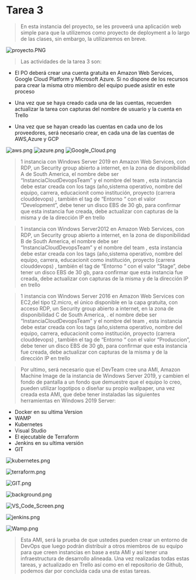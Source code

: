 # Tarea 3


>	En esta instancia del proyecto, se les proveerá una aplicación web simple para que la utilizemos como proyecto de deployment a lo largo de las clases, sin embargo, la utilizaremos en breve.

![proyecto.PNG](proyecto.PNG)

>	Las actividades de la tarea 3 son:

*	El PO deberá crear una cuenta gratuita en Amazon Web Services, Google Cloud Platform y Microsoft Azure. Si no dispone de los recursos para crear la misma otro miembro del equipo puede asistir en este proceso

*	Una vez que se haya creado cada una de las cuentas, recuerden actualizar la tarea con capturas del nombre de usuario y la cuenta en Trello

*	Una vez que se hayan creado las cuentas en cada uno de los proveedores, será necesario crear, en cada una de las cuentas de AWS,Azure y GCP

![aws.png](aws.png)
![azure.png](azure.png)
![Google_Cloud.png](Google_Cloud.png)
>	1 instancia con Windows Server 2019 en Amazon Web Services, con RDP, un Security group abierto a internet, en la zona de disponibilidad A de South America, el nombre debe ser “InstanciaCloudDevopsTeam” y el nombre del team , esta instancia debe estar creada con los tags (año,sistema operativo, nombre del equipo, carrera, educacionit como institución, proyecto (carrera clouddevops) , también el tag de “Entorno “ con el valor “Development”, debe tener un disco EBS de 30 gb,  para confirmar que esta instancia fue creada, debe actualizar con capturas de la misma y de la dirección IP en trello 

>	1 instancia con Windows Server2012  en Amazon Web Services, con RDP, un Security group abierto a internet, en la zona de disponibilidad B de South America, el nombre debe ser “InstanciaCloudDevopsTeam” y el nombre del team  , esta instancia debe estar creada con los tags (año,sistema operativo, nombre del equipo, carrera, educacionit como institución, proyecto (carrera clouddevops) , también el tag de “Entorno “ con el valor “Stage”, debe tener un disco EBS de 30 gb,  para confirmar que esta instancia fue creada, debe actualizar con capturas de la misma y de la dirección IP en trello

>	1 instancia con Windows Server 2016 en Amazon Web Services con EC2,del tipo t2.micro, el único disponible en la capa gratuita,  con acceso RDP, un Security group abierto a internet, en la zona de disponibilidad C de South America, . el nombre debe ser “InstanciaCloudDevopsTeam” y el nombre del team , esta instancia debe estar creada con los tags (año,sistema operativo, nombre del equipo, carrera, educacionit como institución, proyecto (carrera clouddevops) , también el tag de “Entorno “ con el valor “Produccion”, debe tener un disco EBS de 30 gb,  para confirmar que esta instancia fue creada, debe actualizar con capturas de la misma y de la dirección IP en trello 
	 

>	Por ultimo, será necesario que el DevTeam cree una AMI, Amazon Machine Image de la instancia de Windows Server 2019, y cambien el fondo de pantalla a un fondo que demuestre que el equipo lo creo, pueden utilizar logotipos o diseñar su propio wallpaper, una vez creada esta AMI, que debe tener instaladas las siguientes herramientas en Windows 2019 Server:

*	Docker en su ultima Version
*	WAMP
*	Kubernetes
*	Visual Studio
*	El ejecutable de Terraform
*	Jenkins en su ultima versión 
*	GIT

![kubernetes.png](kubernetes.png)

![terraform.png](terraform.png)

![GIT.png](GIT.png)

![background.png](background.png)

![VS_Code_Screen.png](VS_Code_Screen.png)

![jenkins.png](jenkins.png)

![Wamp.png](Wamp.png)


>  Esta AMI, será la prueba de que ustedes pueden crear un entorno de DevOps que luego podrán distribuir a otros miembros de su equipo para que creen instancias en base a esta AMI y así tener una infraestructura de desarrollo alineada.
Una vez realizadas todas estas tareas, y actualizado en Trello así como en el repositorio de Github, podemos dar por concluida cada una de estas tareas.

